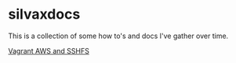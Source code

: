 # silvaxdocs

This is a collection of some how to's and docs I've gather over time. 

[Vagrant AWS and SSHFS](https://github.com/silvax/silvaxdocs/blob/master/vagrant-aws-sshfs.md)
